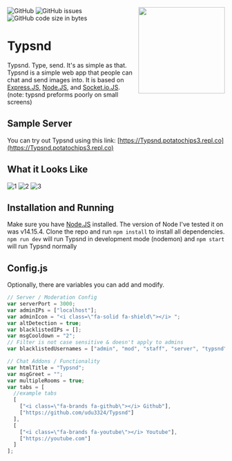 <img align="right" src="https://raw.githubusercontent.com/udu3324/Typsnd/master/public/img/favicon.png?raw=true" height="200" width="200">

<img alt="GitHub" src="https://img.shields.io/github/license/udu3324/Typsnd">

<img alt="GitHub issues" src="https://img.shields.io/github/issues/udu3324/Typsnd">

<img alt="GitHub code size in bytes" src="https://img.shields.io/github/languages/code-size/udu3324/Typsnd">

# Typsnd
Typsnd. Type, send. It's as simple as that. Typsnd is a simple web app that people can chat and send images into. It is based on [Express.JS](https://expressjs.com/), [Node.JS](https://nodejs.org/), and [Socket.io.JS](https://socket.io/). (note: typsnd preforms poorly on small screens)

## Sample Server
You can try out Typsnd using this link: [https://Typsnd.potatochips3.repl.co](https://Typsnd.potatochips3.repl.co)

## What it Looks Like
![1](https://media.discordapp.net/attachments/956773599644090379/989685655225397348/unknown.png)
![2](https://cdn.discordapp.com/attachments/956773599644090379/989687528045019166/unknown.png)
![3](https://cdn.discordapp.com/attachments/956773599644090379/989687994812366899/unknown.png)

## Installation and Running
Make sure you have [Node.JS](https://nodejs.org/en/download) installed. The version of Node I've tested it on was v14.15.4. 
Clone the repo and run `npm install` to install all dependencies. 
`npm run dev` will run Typsnd in development mode (nodemon) and
`npm start` will run Typsnd normally

## Config.js
Optionally, there are variables you can add and modify. 
```javascript
// Server / Moderation Config
var serverPort = 3000;
var adminIPs = ["localhost"];
var adminIcon = "<i class=\"fa-solid fa-shield\"></i> ";
var altDetection = true;
var blacklistedIPs = [];
var msgCooldown = "2";
// Filter is not case sensitive & doesn't apply to admins
var blacklistedUsernames = ["admin", "mod", "staff", "server", "typsnd", "code", "system"];

// Chat Addons / Functionality
var htmlTitle = "Typsnd";
var msgGreet = "";
var multipleRooms = true;
var tabs = [
  //example tabs
  [
    ["<i class=\"fa-brands fa-github\"></i> Github"],
    ["https://github.com/udu3324/Typsnd"]
  ],
  [
    ["<i class=\"fa-brands fa-youtube\"></i> Youtube"],
    ["https://youtube.com"]
  ]
];
```
